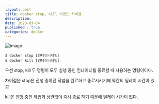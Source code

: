 ```yaml
---
layout: post
title: docker stop, kill 커맨드 차이점
description: 
date: 2023-03-04
published : true
categories: docker
---
```


![image](https://user-images.githubusercontent.com/18201794/222878453-b7bf2795-5f77-4fe5-bac9-c7c9095682d4.png)

```basg
$ docker stop [컨테이너네임]
$ docker kill [컨테이너네임]
```

우선 stop, kill 두 명령어 모두 실행 중인 컨테이너를 종료할 때 사용하는 명령어이다.

차이점은 stop은 진행 중이던 작업을 완료하고 종료시키기에 약간의 딜레이 시간이 있고

kill은 진행 중인 작업과 상관없이 즉시 종료 하기 때문에 딜레이 시간이 없다.


